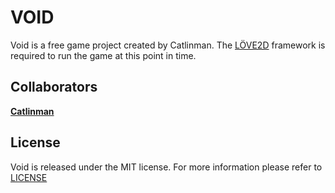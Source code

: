 # VOID #

Void is a free game project created by Catlinman. The [LÖVE2D](https://love2d.org/) framework is required to run the game at this point in time.

## Collaborators ##

**[Catlinman](http://catlinman.com/)** <br/>

## License ##

Void is released under the MIT license. For more information please refer to [LICENSE](https://github.com/Catlinman/Void/blob/master/LICENSE)